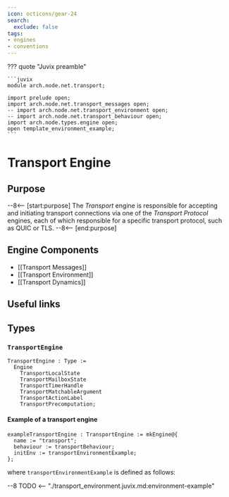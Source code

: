 ```yaml
---
icon: octicons/gear-24
search:
  exclude: false
tags:
- engines
- conventions
---
```


??? quote "Juvix preamble"

    ```juvix
    module arch.node.net.transport;

    import prelude open;
    import arch.node.net.transport_messages open;
    -- import arch.node.net.transport_environment open;
    -- import arch.node.net.transport_behaviour open;
    import arch.node.types.engine open;
    open template_environment_example;
    ```

# Transport Engine

## Purpose

--8<-- [start:purpose]
The *Transport* engine is responsible for accepting and initiating transport connections
via one of the *Transport Protocol* engines,
each of which responsible for a specific transport protocol, such as QUIC or TLS.
--8<-- [end:purpose]

## Engine Components

- [[Transport Messages]]
- [[Transport Environment]]
- [[Transport Dynamics]]

## Useful links

## Types

### `TransportEngine`

<!-- --8<-- [start:TransportEngine] -->
```juvix
TransportEngine : Type :=
  Engine
    TransportLocalState
    TransportMailboxState
    TransportTimerHandle
    TransportMatchableArgument
    TransportActionLabel
    TransportPrecomputation;
```
<!-- --8<-- [end:TransportEngine] -->

#### Example of a transport engine

<!-- --8<-- [start:TransportEngine] -->
```juvix
exampleTransportEngine : TransportEngine := mkEngine@{
  name := "transport";
  behaviour := transportBehaviour;
  initEnv := transportEnvironmentExample;
};
```
<!-- --8<-- [end:TransportEngine] -->

where `transportEnvironmentExample` is defined as follows:

--8 TODO <-- "./transport_environment.juvix.md:environment-example"
